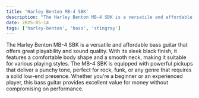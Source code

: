 ```yaml
---
title: 'Harley Benton MB-4 SBK'
description: "The Harley Benton MB-4 SBK is a versatile and affordable bass guitar that offers great playability and sound quality."
date: 2025-05-14
tags: ['harley-benton', 'bass', 'stingray']
---
```


The Harley Benton MB-4 SBK is a versatile and affordable bass guitar that offers great playability and sound quality. With its sleek black finish, it features a comfortable body shape and a smooth neck, making it suitable for various playing styles. The MB-4 SBK is equipped with powerful pickups that deliver a punchy tone, perfect for rock, funk, or any genre that requires a solid low-end presence. Whether you're a beginner or an experienced player, this bass guitar provides excellent value for money without compromising on performance.